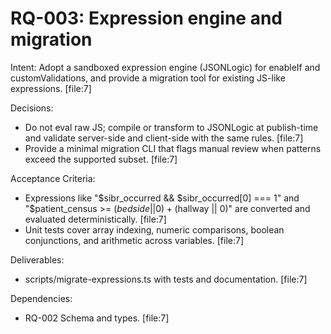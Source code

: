 # RQ-003: Expression engine and migration

Intent:
Adopt a sandboxed expression engine (JSONLogic) for enableIf and customValidations, and provide a migration tool for existing JS-like expressions. [file:7]

Decisions:

- Do not eval raw JS; compile or transform to JSONLogic at publish-time and validate server-side and client-side with the same rules. [file:7]
- Provide a minimal migration CLI that flags manual review when patterns exceed the supported subset. [file:7]

Acceptance Criteria:

- Expressions like "$sibr_occurred && $sibr_occurred[0] === 1" and "$patient_census >= ($bedside || 0) + ($hallway || 0)" are converted and evaluated deterministically. [file:7]
- Unit tests cover array indexing, numeric comparisons, boolean conjunctions, and arithmetic across variables. [file:7]

Deliverables:

- scripts/migrate-expressions.ts with tests and documentation. [file:7]

Dependencies:

- RQ-002 Schema and types. [file:7]
